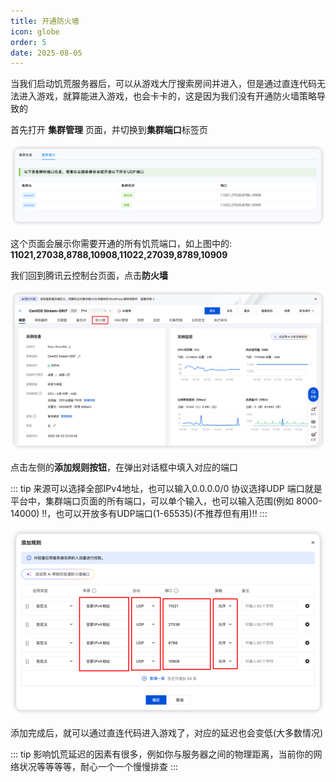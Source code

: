 ```yaml
---
title: 开通防火墙
icon: globe
order: 5
date: 2025-08-05
---
```


当我们启动饥荒服务器后，可以从游戏大厅搜索房间并进入，但是通过直连代码无法进入游戏，就算能进入游戏，也会卡卡的，这是因为我们没有开通防火墙策略导致的

首先打开 **集群管理** 页面，并切换到**集群端口**标签页

![集群端口](assets/firewall/cluster_ports.png)

这个页面会展示你需要开通的所有饥荒端口，如上图中的: 
**11021,27038,8788,10908,11022,27039,8789,10909**

我们回到腾讯云控制台页面，点击**防火墙**

![点击防火墙](assets/firewall/txcloud_firewall.png)

点击左侧的**添加规则按钮**，在弹出对话框中填入对应的端口

::: tip
来源可以选择全部IPv4地址，也可以输入0.0.0.0/0
协议选择UDP
端口就是平台中，集群端口页面的所有端口，可以单个输入，也可以输入范围(例如 8000-14000) !!，也可以开放多有UDP端口(1-65535)(不推荐但有用)!!
:::

![添加策略](assets/firewall/txcloud_firewall_setting.png)

添加完成后，就可以通过直连代码进入游戏了，对应的延迟也会变低(大多数情况)

::: tip
影响饥荒延迟的因素有很多，例如你与服务器之间的物理距离，当前你的网络状况等等等等，耐心一个一个慢慢排查
:::
